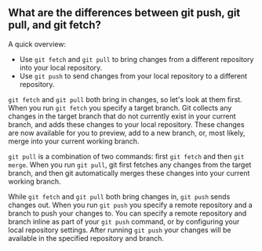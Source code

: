 ## What are the differences between git push, git pull, and git fetch?

A quick overview:
- Use `git fetch` and `git pull` to bring changes from a different repository into your local repository.
- Use `git push` to send changes from your local repository to a different repository.

`git fetch` and `git pull` both bring in changes, so let's look at them first. When you run `git fetch` you specify a target branch. Git collects any changes in the target branch that do not currently exist in your current branch, and adds these changes to your local repository. These changes are now available for you to preview, add to a new branch, or, most likely, merge into your current working branch.

`git pull` is a combination of two commands: first `git fetch` and then `git merge`. When you run `git pull`, git first fetches any changes from the target branch, and then git automatically merges these changes into your current working branch.

While `git fetch` and `git pull` both bring changes in, `git push` sends changes out. When you run `git push` you specify a remote repository and a branch to push your changes to. You can specify a remote repository and branch inline as part of your `git push` command, or by configuring your local repository settings. After running `git push` your changes will be available in the specified repository and branch.